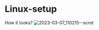 # Linux-setup
<a>How it looks?</a>
![2023-03-07_110215--scrot](https://user-images.githubusercontent.com/66764041/223478230-690e9898-39ae-4efd-bf64-1ba18da00143.png)
